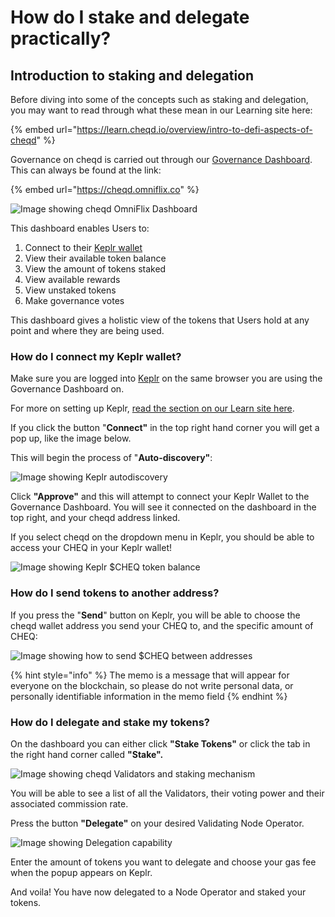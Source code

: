 # How do I stake and delegate practically?

## Introduction to staking and delegation

Before diving into some of the concepts such as staking and delegation, you may want to read through what these mean in our Learning site here:

{% embed url="https://learn.cheqd.io/overview/intro-to-defi-aspects-of-cheqd" %}

Governance on cheqd is carried out through our [Governance Dashboard](https://cheqd.omniflix.co). This can always be found at the link:

{% embed url="https://cheqd.omniflix.co" %}

![Image showing cheqd OmniFlix Dashboard](<../.gitbook/assets/Image of OmniFlix Dashboard.png>)

This dashboard enables Users to:

1. Connect to their [Keplr wallet](https://learn.cheqd.io/getting-set-up-on-cheqd/cheqd-supported-wallets/keplr-wallet)
2. View their available token balance
3. View the amount of tokens staked
4. View available rewards
5. View unstaked tokens
6. Make governance votes

This dashboard gives a holistic view of the tokens that Users hold at any point and where they are being used.

### How do I connect my Keplr wallet?

Make sure you are logged into [Keplr](https://www.keplr.app) on the same browser you are using the Governance Dashboard on.

For more on setting up Keplr, [read the section on our Learn site here](https://learn.cheqd.io/getting-set-up-on-cheqd/cheqd-supported-wallets/keplr-wallet).

If you click the button "**Connect"** in the top right hand corner you will get a pop up, like the image below.

This will begin the process of "**Auto-discovery"**:

![Image showing Keplr autodiscovery](<../.gitbook/assets/Keplr autodiscovery.png>)

Click **"Approve"** and this will attempt to connect your Keplr Wallet to the Governance Dashboard. You will see it connected on the dashboard in the top right, and your cheqd address linked.

If you select cheqd on the dropdown menu in Keplr, you should be able to access your CHEQ in your Keplr wallet!

![Image showing Keplr $CHEQ token balance](<../.gitbook/assets/Keplr token balance.png>)

### How do I send tokens to another address?

If you press the "**Send**" button on Keplr, you will be able to choose the cheqd wallet address you send your CHEQ to, and the specific amount of CHEQ:

![Image showing how to send $CHEQ between addresses](<../.gitbook/assets/How to send CHEQ between addresses.png>)

{% hint style="info" %}
The memo is a message that will appear for everyone on the blockchain, so please do not write personal data, or personally identifiable information in the memo field
{% endhint %}

### How do I delegate and stake my tokens?

On the dashboard you can either click **"Stake Tokens"** or click the tab in the right hand corner called **"Stake".**

![Image showing cheqd Validators and staking mechanism](<../.gitbook/assets/Image showing cheqd Validators.png>)

You will be able to see a list of all the Validators, their voting power and their associated commission rate.

Press the button **"Delegate"** on your desired Validating Node Operator.

![Image showing Delegation capability](<../.gitbook/assets/Image showing token delegation.png>)

Enter the amount of tokens you want to delegate and choose your gas fee when the popup appears on Keplr.

And voila! You have now delegated to a Node Operator and staked your tokens.
